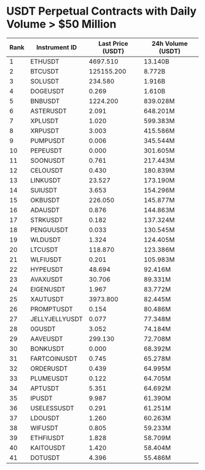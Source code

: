 # USDT Perpetual Contracts with Daily Volume > $50 Million

| Rank | Instrument ID | Last Price (USDT) | 24h Volume (USDT) |
|------|---------------|-------------------|-------------------|
| 1 | ETHUSDT | 4697.510 | 13.140B |
| 2 | BTCUSDT | 125155.200 | 8.772B |
| 3 | SOLUSDT | 234.580 | 1.916B |
| 4 | DOGEUSDT | 0.269 | 1.610B |
| 5 | BNBUSDT | 1224.200 | 839.028M |
| 6 | ASTERUSDT | 2.091 | 648.201M |
| 7 | XPLUSDT | 1.020 | 599.383M |
| 8 | XRPUSDT | 3.003 | 415.586M |
| 9 | PUMPUSDT | 0.006 | 345.544M |
| 10 | PEPEUSDT | 0.000 | 301.605M |
| 11 | SOONUSDT | 0.761 | 217.443M |
| 12 | CELOUSDT | 0.430 | 180.839M |
| 13 | LINKUSDT | 23.527 | 173.190M |
| 14 | SUIUSDT | 3.653 | 154.296M |
| 15 | OKBUSDT | 226.050 | 145.877M |
| 16 | ADAUSDT | 0.876 | 144.863M |
| 17 | STRKUSDT | 0.182 | 137.324M |
| 18 | PENGUUSDT | 0.033 | 130.545M |
| 19 | WLDUSDT | 1.324 | 124.405M |
| 20 | LTCUSDT | 118.870 | 123.386M |
| 21 | WLFIUSDT | 0.201 | 105.983M |
| 22 | HYPEUSDT | 48.694 | 92.416M |
| 23 | AVAXUSDT | 30.706 | 89.331M |
| 24 | EIGENUSDT | 1.967 | 83.772M |
| 25 | XAUTUSDT | 3973.800 | 82.445M |
| 26 | PROMPTUSDT | 0.154 | 80.486M |
| 27 | JELLYJELLYUSDT | 0.077 | 77.348M |
| 28 | 0GUSDT | 3.052 | 74.184M |
| 29 | AAVEUSDT | 299.130 | 72.708M |
| 30 | BONKUSDT | 0.000 | 68.392M |
| 31 | FARTCOINUSDT | 0.745 | 65.278M |
| 32 | ORDERUSDT | 0.439 | 64.995M |
| 33 | PLUMEUSDT | 0.122 | 64.705M |
| 34 | APTUSDT | 5.351 | 64.692M |
| 35 | IPUSDT | 9.987 | 61.390M |
| 36 | USELESSUSDT | 0.291 | 61.251M |
| 37 | LDOUSDT | 1.260 | 60.263M |
| 38 | WIFUSDT | 0.805 | 59.233M |
| 39 | ETHFIUSDT | 1.828 | 58.709M |
| 40 | KAITOUSDT | 1.420 | 58.404M |
| 41 | DOTUSDT | 4.396 | 55.486M |
